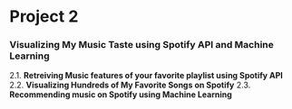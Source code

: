 # Project 2 
### Visualizing My Music Taste using Spotify API and Machine Learning

2.1. **Retreiving Music features of your favorite playlist using Spotify API**
2.2. **Visualizing Hundreds of My Favorite Songs on Spotify**
2.3. **Recommending music on Spotify using Machine Learning**
